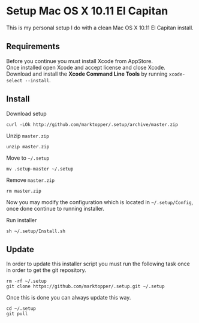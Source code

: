 # Setup Mac OS X 10.11 El Capitan

This is my personal setup I do with a clean Mac OS X 10.11 El Capitan install.

## Requirements
Before you continue you must install Xcode from AppStore.  
Once installed open Xcode and accept license and close Xcode.  
Download and install the __Xcode Command Line Tools__ by running `xcode-select --install`.  

## Install
Download setup
```
curl -LOk http://github.com/marktopper/.setup/archive/master.zip
```

Unzip `master.zip`
```
unzip master.zip
```

Move to `~/.setup`
```
mv .setup-master ~/.setup
```

Remove `master.zip`
```
rm master.zip
```

Now you may modify the configuration which is located in `~/.setup/Config`, once done continue to running installer.

Run installer
```
sh ~/.setup/Install.sh
```

## Update
In order to update this installer script you must run the following task once in order to get the git repository.
```
rm -rf ~/.setup
git clone https://github.com/marktopper/.setup.git ~/.setup
```

Once this is done you can always update this way.
```
cd ~/.setup
git pull
```
